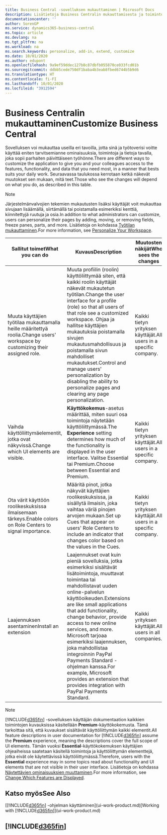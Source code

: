 ```yaml
---
title: Business Central -sovelluksen mukauttaminen | Microsoft Docs
description: Lisätietoja Business Centralin mukauttamisesta ja toimintojen lisäämisestä.
documentationcenter: ''
author: SorenGP
ms.service: dynamics365-business-central
ms.topic: article
ms.devlang: na
ms.tgt_pltfrm: na
ms.workload: na
ms.search.keywords: personalize, add-in, extend, customize
ms.date: 10/01/2020
ms.author: edupont
ms.openlocfilehash: 9a9ef59ddec127b8c87dbfb055870ce033fcd01b
ms.sourcegitcommit: ddbb5cede750df1baba4b3eab8fbed6744b5b9d6
ms.translationtype: HT
ms.contentlocale: fi-FI
ms.lasthandoff: 10/01/2020
ms.locfileid: "3912594"
---
```

# <a name="customize-business-central"></a><span data-ttu-id="dbeb4-103">Business Centralin mukauttaminen</span><span class="sxs-lookup"><span data-stu-id="dbeb4-103">Customize Business Central</span></span>
<span data-ttu-id="dbeb4-104">Sovelluksen voi mukauttaa useilla eri tavoilla, jotta sinä ja työtoverisi voitte käyttää eniten tarvitsemianne ominaisuuksia, toimintoja ja tietoja tavalla, joka sopii parhaiten päivittäiseen työhönne.</span><span class="sxs-lookup"><span data-stu-id="dbeb4-104">There are different ways to customize the application to give you and your colleagues access to the features, functionality, and data that you need most, in a manner that bests suits your daily work.</span></span> <span data-ttu-id="dbeb4-105">Seuraavassa taulukossa kerrotaan ketkä näkevät muutokset sen mukaan, mitä teet.</span><span class="sxs-lookup"><span data-stu-id="dbeb4-105">Those who see the changes will depend on what you do, as described in this table.</span></span>

> [!NOTE]
> <span data-ttu-id="dbeb4-106">Järjestelmänvalvojien tekemien mukautusten lisäksi käyttäjät voit mukauttaa sivujaan lisäämällä, siirtämällä tai poistamalla esimerkiksi kenttiä, kiinnitettyjä ruutuja ja osia.</span><span class="sxs-lookup"><span data-stu-id="dbeb4-106">In addition to what administrators can customize, users can personalize their pages by adding, moving, or removing fields, freeze panes, parts, and more.</span></span> <span data-ttu-id="dbeb4-107">Lisätietoja on kohdassa [Työtilan mukauttaminen](ui-personalization-user.md).</span><span class="sxs-lookup"><span data-stu-id="dbeb4-107">For more information, see [Personalize Your Workspace](ui-personalization-user.md).</span></span>

| <span data-ttu-id="dbeb4-108">Sallitut toimet</span><span class="sxs-lookup"><span data-stu-id="dbeb4-108">What you can do</span></span>    |  <span data-ttu-id="dbeb4-109">Kuvaus</span><span class="sxs-lookup"><span data-stu-id="dbeb4-109">Description</span></span>  |  <span data-ttu-id="dbeb4-110">Muutosten näkijät</span><span class="sxs-lookup"><span data-stu-id="dbeb4-110">Who sees the changes</span></span>  |  <span data-ttu-id="dbeb4-111">Lisätietoja</span><span class="sxs-lookup"><span data-stu-id="dbeb4-111">More information</span></span>  |
|-----|---------------|---------|-------|
|<span data-ttu-id="dbeb4-112">Muuta käyttäjien työtilaa mukauttamalla heille määritettyä roolia.</span><span class="sxs-lookup"><span data-stu-id="dbeb4-112">Change users' workspace by customizing their assigned role.</span></span>|<span data-ttu-id="dbeb4-113">Muuta profiilin (roolin) käyttöliittymää siten, että kaikki roolin käyttäjät näkevät mukautetun työtilan.</span><span class="sxs-lookup"><span data-stu-id="dbeb4-113">Change the user interface for a profile (role) so that all users of that role see a customized workspace.</span></span> <span data-ttu-id="dbeb4-114">Ohjaa ja hallitse käyttäjien mukautuksia poistamalla sivujen mukautusmahdollisuus ja poistamalla sivun mahdolliset mukautukset.</span><span class="sxs-lookup"><span data-stu-id="dbeb4-114">Control and manage users' personalization by disabling the ability to personalize pages and clearing any page personalization.</span></span>|<span data-ttu-id="dbeb4-115">Kaikki tietyn yrityksen käyttäjät.</span><span class="sxs-lookup"><span data-stu-id="dbeb4-115">All users in a specific company.</span></span>|[<span data-ttu-id="dbeb4-116">Profiilien sivujen mukauttaminen</span><span class="sxs-lookup"><span data-stu-id="dbeb4-116">Customize Pages for Profiles</span></span>](ui-personalization-manage.md)|
|<span data-ttu-id="dbeb4-117">Vaihda käyttöliittymäelementit, jotka ovat näkyvissä.</span><span class="sxs-lookup"><span data-stu-id="dbeb4-117">Change which UI elements are visible.</span></span>|<span data-ttu-id="dbeb4-118">**Käyttökokemus**-asetus määrittää, miten suuri osa toimintoja näytetään käyttöliittymässä.</span><span class="sxs-lookup"><span data-stu-id="dbeb4-118">The **Experience** setting determines how much of the functionality is displayed in the user interface.</span></span> <span data-ttu-id="dbeb4-119">Valitse Essential tai Premium.</span><span class="sxs-lookup"><span data-stu-id="dbeb4-119">Choose between Essential and Premium.</span></span>|<span data-ttu-id="dbeb4-120">Kaikki tietyn yrityksen käyttäjät.</span><span class="sxs-lookup"><span data-stu-id="dbeb4-120">All users in a specific company.</span></span>|[<span data-ttu-id="dbeb4-121">Näytettävien ominaisuuksien muuttaminen</span><span class="sxs-lookup"><span data-stu-id="dbeb4-121">Change Which Features are Displayed</span></span>](ui-experiences.md)|
|<span data-ttu-id="dbeb4-122">Ota värit käyttöön roolikeskuksissa ilmaisemaan tärkeys.</span><span class="sxs-lookup"><span data-stu-id="dbeb4-122">Enable colors on Role Centers to signal importance.</span></span>|<span data-ttu-id="dbeb4-123">Määritä pinot, jotka näkyvät käyttäjien roolikeskuksissa, ja sisällytä ilmaisin, joka vaihtaa väriä pinojen arvojen mukaan.</span><span class="sxs-lookup"><span data-stu-id="dbeb4-123">Set up Cues that appear on users' Role Centers to include an indicator that changes color based on the values in the Cues.</span></span>|<span data-ttu-id="dbeb4-124">Kaikki tietyn yrityksen käyttäjät.</span><span class="sxs-lookup"><span data-stu-id="dbeb4-124">All users in a specific company.</span></span>|[<span data-ttu-id="dbeb4-125">Pinojen värillisen ilmaisimen määrittäminen</span><span class="sxs-lookup"><span data-stu-id="dbeb4-125">Set Up a Colored Indicator on Cues</span></span>](admin-how-set-up-colored-indicator-on-cues.md)|
|<span data-ttu-id="dbeb4-126">Laajennuksen asentaminen</span><span class="sxs-lookup"><span data-stu-id="dbeb4-126">Install an extension</span></span>|<span data-ttu-id="dbeb4-127">Laajennukset ovat kuin pieniä sovelluksia, jotka esimerkiksi sisältävät lisätoimintoja, muuttavat toimintaa tai mahdollistavat uuden online-palvelun käyttöoikeuden.</span><span class="sxs-lookup"><span data-stu-id="dbeb4-127">Extensions are like small applications that add functionality, change behavior, provide access to new online services, and more.</span></span> <span data-ttu-id="dbeb4-128">Microsoft tarjoaa esimerkiksi laajennuksen, joka mahdollistaa integroinnin PayPal Payments Standard -ohjelman kanssa.</span><span class="sxs-lookup"><span data-stu-id="dbeb4-128">For example, Microsoft provides an extension that provides integration with PayPal Payments Standard.</span></span>|<span data-ttu-id="dbeb4-129">Kaikki yrityksen käyttäjät.</span><span class="sxs-lookup"><span data-stu-id="dbeb4-129">All users in all companies.</span></span>|[<span data-ttu-id="dbeb4-130">Laajennusten käyttämisen mukauttaminen</span><span class="sxs-lookup"><span data-stu-id="dbeb4-130">Customizing Using Extensions</span></span>](ui-extensions.md)|
> [!NOTE]
> <span data-ttu-id="dbeb4-131">[!INCLUDE[d365fin](includes/d365fin_md.md)] -sovelluksen käyttäjän dokumentaation kaikkien toimintojen kuvauksissa käsitellään **Premium**-käyttökokemusta. Tämä tarkoittaa sitä, että kuvaukset sisältävät käyttöliittymän kaikki elementit.</span><span class="sxs-lookup"><span data-stu-id="dbeb4-131">All feature descriptions in user documentation for [!INCLUDE[d365fin](includes/d365fin_md.md)] assume the **Premium** experience, meaning the descriptions cover the full scope of UI elements.</span></span> <span data-ttu-id="dbeb4-132">Tämän vuoksi **Essential**-käyttökokemuksen käyttäjien ohjeaiheissa saatetaan käsitellä toimintoja ja käyttöliittymän elementtejä, jotka eivät ole käytettävissä käyttöliittymässä.</span><span class="sxs-lookup"><span data-stu-id="dbeb4-132">Therefore, users with the **Essential** experience may in some topics read about functionality and UI elements that are not visible in their user interface.</span></span> <span data-ttu-id="dbeb4-133">Lisätietoja on kohdassa [Näytettävien ominaisuuksien muuttaminen](ui-experiences.md).</span><span class="sxs-lookup"><span data-stu-id="dbeb4-133">For more information, see [Change Which Features are Displayed](ui-experiences.md).</span></span>

## <a name="see-also"></a><span data-ttu-id="dbeb4-134">Katso myös</span><span class="sxs-lookup"><span data-stu-id="dbeb4-134">See Also</span></span>
<span data-ttu-id="dbeb4-135">[[!INCLUDE[d365fin](includes/d365fin_md.md)] -ohjelman käyttäminen](ui-work-product.md)</span><span class="sxs-lookup"><span data-stu-id="dbeb4-135">[Working with [!INCLUDE[d365fin](includes/d365fin_md.md)]](ui-work-product.md)</span></span>  

## [!INCLUDE[d365fin](includes/free_trial_md.md)]  
